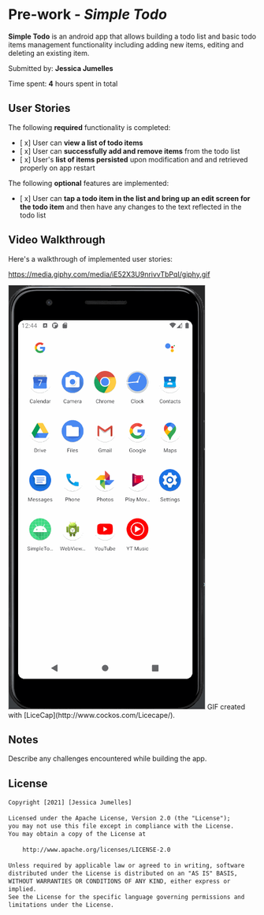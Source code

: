 # Pre-work - *Simple Todo*

**Simple Todo** is an android app that allows building a todo list and basic todo items management functionality including adding new items, editing and deleting an existing item.

Submitted by: **Jessica Jumelles**

Time spent: **4** hours spent in total

## User Stories

The following **required** functionality is completed:

* [ x] User can **view a list of todo items**
* [ x] User can **successfully add and remove items** from the todo list
* [ x] User's **list of items persisted** upon modification and and retrieved properly on app restart

The following **optional** features are implemented:

* [ x] User can **tap a todo item in the list and bring up an edit screen for the todo item** and then have any changes to the text reflected in the todo list


## Video Walkthrough

Here's a walkthrough of implemented user stories:

https://media.giphy.com/media/iE52X3U9nrivvTbPqI/giphy.gif

<img src='walkthrough.gif' title='Video Walkthrough' width='' alt='video Walkthrough' />
GIF created with [LiceCap](http://www.cockos.com/Licecape/).

## Notes

Describe any challenges encountered while building the app.

## License

    Copyright [2021] [Jessica Jumelles]

    Licensed under the Apache License, Version 2.0 (the "License");
    you may not use this file except in compliance with the License.
    You may obtain a copy of the License at

        http://www.apache.org/licenses/LICENSE-2.0

    Unless required by applicable law or agreed to in writing, software
    distributed under the License is distributed on an "AS IS" BASIS,
    WITHOUT WARRANTIES OR CONDITIONS OF ANY KIND, either express or implied.
    See the License for the specific language governing permissions and
    limitations under the License.
